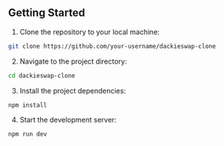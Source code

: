## Getting Started

1. Clone the repository to your local machine:

```bash
git clone https://github.com/your-username/dackieswap-clone
```

2. Navigate to the project directory:

```bash
cd dackieswap-clone
```

3. Install the project dependencies:

```bash
npm install
```

4. Start the development server:

```bash
npm run dev
```
